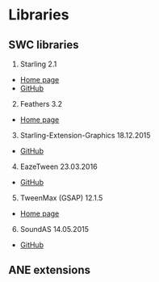 # Libraries

SWC libraries
---

1. Starling 2.1
  - [Home page](http://gamua.com/starling/)
  - [GitHub](https://github.com/Gamua/Starling-Framework)

2. Feathers 3.2
  - [Home page](http://feathersui.com/)

3. Starling-Extension-Graphics 18.12.2015
  - [GitHub](https://github.com/StarlingGraphics/Starling-Extension-Graphics)

4. EazeTween 23.03.2016
  - [GitHub](https://github.com/mayakwd/as3-eaze-tween)

5. TweenMax (GSAP) 12.1.5
  - [Home page](http://greensock.com/tweenmax-as)

6. SoundAS 14.05.2015
  - [GitHub](https://github.com/treefortress/SoundAS)

ANE extensions
---
